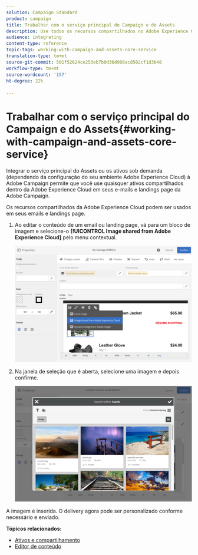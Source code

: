 ```yaml
---
solution: Campaign Standard
product: campaign
title: Trabalhar com o serviço principal do Campaign e do Assets
description: Use todos os recursos compartilhados no Adobe Experience Cloud em suas mensagens e landings page do Adobe Campaign graças à integração do serviço principal do Assets.
audience: integrating
content-type: reference
topic-tags: working-with-campaign-and-assets-core-service
translation-type: tm+mt
source-git-commit: 501f52624ce253eb7b0d36d908ac8502cf1d3b48
workflow-type: tm+mt
source-wordcount: '157'
ht-degree: 22%

---
```



# Trabalhar com o serviço principal do Campaign e do Assets{#working-with-campaign-and-assets-core-service}

Integrar o serviço principal do Assets ou os ativos sob demanda (dependendo da configuração do seu ambiente Adobe Experience Cloud) à Adobe Campaign permite que você use quaisquer ativos compartilhados dentro da Adobe Experience Cloud em seus e-mails e landings page da Adobe Campaign.

Os recursos compartilhados da Adobe Experience Cloud podem ser usados em seus emails e landings page.

1. Ao editar o conteúdo de um email ou landing page, vá para um bloco de imagem e selecione-o **[!UICONTROL Image shared from Adobe Experience Cloud]** pelo menu contextual.

   ![](assets/dam_insert_image_dce.png)

1. Na janela de seleção que é aberta, selecione uma imagem e depois confirme.

   ![](assets/dam_shared_image_selection.png)

A imagem é inserida. O delivery agora pode ser personalizado conforme necessário e enviado.

**Tópicos relacionados:**

* [Ativos e compartilhamento](https://docs.adobe.com/content/help/pt-BR/core-services/interface/assets/experience-cloud-assets.html)
* [Editor de conteúdo](../../designing/using/personalization.md#example-email-personalization)

